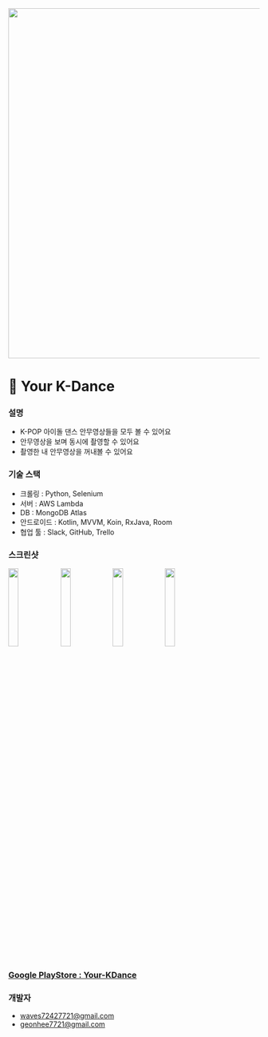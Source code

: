 
<img src="https://user-images.githubusercontent.com/76245227/110226751-1529fe80-7f35-11eb-83c1-198120bebf9e.png"  width="700">

#  :dancers: Your K-Dance


### 설명
- K-POP 아이돌 댄스 안무영상들을 모두 볼 수 있어요
- 안무영상을 보며 동시에 촬영할 수 있어요
- 촬영한 내 안무영상을 꺼내볼 수 있어요


### 기술 스택
- 크롤링 : Python, Selenium
- 서버 : AWS Lambda
- DB : MongoDB Atlas
- 안드로이드 : Kotlin, MVVM, Koin, RxJava, Room
- 협업 툴 : Slack, GitHub, Trello

### 스크린샷

<img src="https://user-images.githubusercontent.com/76245227/110226973-d006cc00-7f36-11eb-9c6e-b19efc5eb754.jpeg" width="20%"> <img src="https://user-images.githubusercontent.com/76245227/110227007-152afe00-7f37-11eb-9208-e6bf3cdb520e.jpeg" width="20%"> <img src="https://user-images.githubusercontent.com/76245227/110227009-16f4c180-7f37-11eb-9cee-8942192b1ce6.jpeg" width="20%"> <img src="https://user-images.githubusercontent.com/76245227/110227002-0fcdb380-7f37-11eb-95c9-f8c95c12f8a1.jpeg" width="20%">


### [Google PlayStore : Your-KDance](https://play.google.com/store/apps/details?id=com.your.kpopdance)

### 개발자
- waves72427721@gmail.com
- geonhee7721@gmail.com

